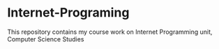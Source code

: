 # Internet-Programing
This repository contains my course work on Internet Programming unit, Computer Science Studies
